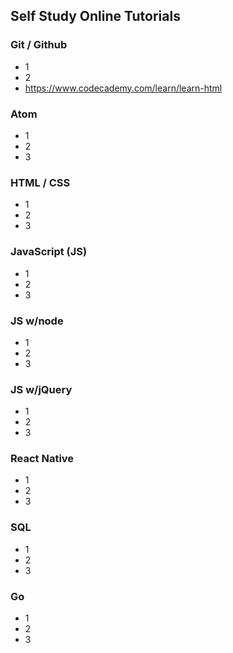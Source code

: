 ## Self Study Online Tutorials
### Git / Github
* 1
* 2
* https://www.codecademy.com/learn/learn-html
### Atom
* 1
* 2
* 3
### HTML / CSS
* 1
* 2
* 3
### JavaScript (JS)
* 1
* 2
* 3
### JS w/node
* 1
* 2
* 3
### JS w/jQuery
* 1
* 2
* 3
### React Native
* 1
* 2
* 3
### SQL
* 1
* 2
* 3
### Go
* 1
* 2
* 3
